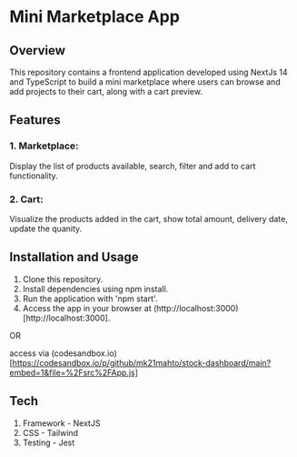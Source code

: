 # Mini Marketplace App

## Overview
This repository contains a frontend application developed using NextJs 14 and TypeScript to build a mini marketplace where users can browse and add projects to their cart, along with a cart preview.

## Features

### 1. Marketplace: 
Display the list of products available, search, filter and add to cart functionality.

### 2. Cart: 
Visualize the products added in the cart, show total amount, delivery date, update the quanity.


## Installation and Usage
1. Clone this repository.
2. Install dependencies using npm install.
3. Run the application with 'npm start'.
4. Access the app in your browser at (http://localhost:3000)[http://localhost:3000].

OR

access via (codesandbox.io)[https://codesandbox.io/p/github/mk21mahto/stock-dashboard/main?embed=1&file=%2Fsrc%2FApp.js]

## Tech
1. Framework - NextJS
2. CSS - Tailwind
3. Testing - Jest
